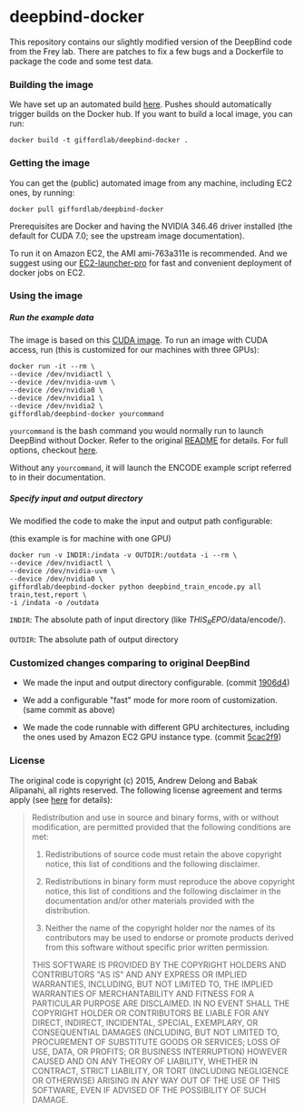 deepbind-docker
==============

This repository contains our slightly modified version of the
DeepBind code from the Frey lab.  There are patches to fix a few bugs
and a Dockerfile to package the code and some test data.

### Building the image

We have set up an automated build
[here](https://hub.docker.com/r/giffordlab/deepbind-docker/).  Pushes
should automatically trigger builds on the Docker hub.  If you want to
build a local image, you can run:

    docker build -t giffordlab/deepbind-docker .

### Getting the image

You can get the (public) automated image from any machine, including
EC2 ones, by running:

    docker pull giffordlab/deepbind-docker

Prerequisites are Docker and having the NVIDIA 346.46 driver installed
(the default for CUDA 7.0; see the upstream image documentation).  

To run it on Amazon EC2, the AMI ami-763a311e is recommended. And we suggest using our [EC2-launcher-pro](https://github.com/gifford-lab/ec2-launcher-pro) for fast and convenient deployment of docker jobs on EC2.

### Using the image

##### Run the example data

The image is based on this [CUDA
image](https://github.com/Kaixhin/dockerfiles/tree/master/cuda/cuda_v7.0).
To run an image with CUDA access, run (this is customized for our
machines with three GPUs):

    docker run -it --rm \
    --device /dev/nvidiactl \
    --device /dev/nvidia-uvm \
    --device /dev/nvidia0 \
    --device /dev/nvidia1 \
    --device /dev/nvidia2 \
    giffordlab/deepbind-docker yourcommand

`yourcommand` is the bash command you would normally run to launch DeepBind without Docker.  Refer to the original [README](https://github.com/gifford-lab/deepbind-docker/blob/master/README.TXT) for details. For full options, checkout [here](https://github.com/gifford-lab/deepbind-docker/blob/master/code/deepbind_util.py#L452-L463).

Without any `yourcommand`, it will launch the ENCODE example script referred to in their documentation.

##### Specify input and output directory

We modified the code to make the input and output path configurable: 

(this example is for machine with one GPU)

```
docker run -v INDIR:/indata -v OUTDIR:/outdata -i --rm \
--device /dev/nvidiactl \
--device /dev/nvidia-uvm \
--device /dev/nvidia0 \
giffordlab/deepbind-docker python deepbind_train_encode.py all train,test,report \
-i /indata -o /outdata
```

`INDIR`: The absolute path of input directory (like $THIS_REPO$/data/encode/).

`OUTDIR`: The absolute path of output directory  



### Customized changes comparing to original DeepBind

+ We made the input and output directory configurable. (commit [1906d4](https://github.com/gifford-lab/deepbind-docker/commit/1906d4bbe83ad14a57ddb5f649ca1b7b32780510))

+ We add a configurable "fast" mode for more room of customization. (same commit as above)

+ We made the code runnable with different GPU architectures, including the ones used by Amazon EC2 GPU instance type. (commit [5cac2f9](5cac2f99c44dff7f4e155c892e67315698ebcf61))



### License

The original code is copyright (c) 2015, Andrew Delong and Babak
Alipanahi, all rights reserved.  The following license agreement and
terms apply (see
[here](https://github.com/gifford-lab/deepbind-docker/blob/master/README.TXT)
for details):

 > Redistribution and use in source and binary forms, with or without
 > modification, are permitted provided that the following conditions
 > are met:
 >
 > 1. Redistributions of source code must retain the above copyright
 > notice, this list of conditions and the following disclaimer.
 >
 > 2. Redistributions in binary form must reproduce the above
 > copyright notice, this list of conditions and the following
 > disclaimer in the documentation and/or other materials provided
 > with the distribution.
 >
 > 3. Neither the name of the copyright holder nor the names of its
 > contributors may be used to endorse or promote products derived
 > from this software without specific prior written permission.
 >
 > THIS SOFTWARE IS PROVIDED BY THE COPYRIGHT HOLDERS AND CONTRIBUTORS
 > "AS IS" AND ANY EXPRESS OR IMPLIED WARRANTIES, INCLUDING, BUT NOT
 > LIMITED TO, THE IMPLIED WARRANTIES OF MERCHANTABILITY AND FITNESS
 > FOR A PARTICULAR PURPOSE ARE DISCLAIMED. IN NO EVENT SHALL THE
 > COPYRIGHT HOLDER OR CONTRIBUTORS BE LIABLE FOR ANY DIRECT,
 > INDIRECT, INCIDENTAL, SPECIAL, EXEMPLARY, OR CONSEQUENTIAL DAMAGES
 > (INCLUDING, BUT NOT LIMITED TO, PROCUREMENT OF SUBSTITUTE GOODS OR
 > SERVICES; LOSS OF USE, DATA, OR PROFITS; OR BUSINESS INTERRUPTION)
 > HOWEVER CAUSED AND ON ANY THEORY OF LIABILITY, WHETHER IN CONTRACT,
 > STRICT LIABILITY, OR TORT (INCLUDING NEGLIGENCE OR OTHERWISE)
 > ARISING IN ANY WAY OUT OF THE USE OF THIS SOFTWARE, EVEN IF ADVISED
 > OF THE POSSIBILITY OF SUCH DAMAGE.
